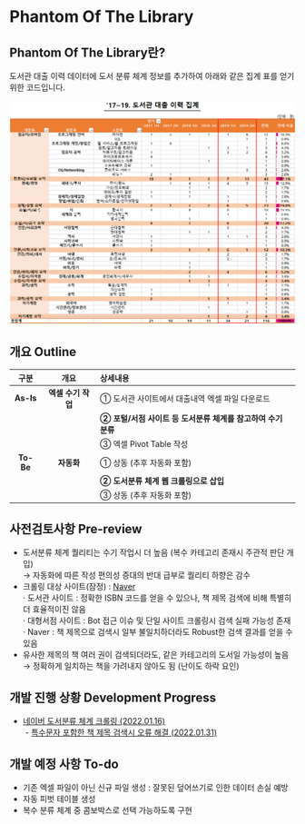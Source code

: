 # Phantom Of The Library

## Phantom Of The Library란?

도서관 대출 이력 데이터에 도서 분류 체계 정보를 추가하여 아래와 같은 집계 표를 얻기 위한 코드입니다.

![도서관 대출 이력 집계(예시)](image/도서관%20대출이력%20집계_2017-2019.png)


## 개요 Outline

| 구분 | 개요 | 상세내용 |
|:-:|:-:|:--|
| **As-Is** | **엑셀 수기 작업** | ① 도서관 사이트에서 대출내역 엑셀 파일 다운로드 |
|   |   | **② 포털/서점 사이트 등 도서분류 체계를 참고하여 수기 분류** |
|   |   | ③ 엑셀 Pivot Table 작성 |
| **To-Be** | **자동화** | ① 상동 (추후 자동화 포함) |
|   |   | **② 도서분류 체계 웹 크롤링으로 삽입** |
|   |   | ③ 상동 (추후 자동화 포함) |


## 사전검토사항 Pre-review

- 도서분류 체계 퀄리티는 수기 작업시 더 높음 (복수 카테고리 존재시 주관적 판단 개입)  
  → 자동화에 따른 작성 편의성 증대의 반대 급부로 퀄리티 하향은 감수
- 크롤링 대상 사이트(잠정) : [Naver](https://www.naver.com)  
  · 도서관 사이트 : 정확한 ISBN 코드를 얻을 수 있으나, 책 제목 검색에 비해 특별히 더 효율적이진 않음  
  · 대형서점 사이트 : Bot 접근 이슈 및 단일 사이트 크롤링시 검색 실패 가능성 존재  
  · Naver : 책 제목으로 검색시 일부 불일치하더라도 Robust한 검색 결과를 얻을 수 있음
- 유사한 제목의 책 여러 권이 검색되더라도, 같은 카테고리의 도서일 가능성이 높음  
  → 정확하게 일치하는 책을 가려내지 않아도 됨 (난이도 하락 요인)


## 개발 진행 상황 Development Progress

- [네이버 도서분류 체계 크롤링 (2022.01.16)](/src/PhantLib#네이버-도서분류-체계-크롤링-20220116)  
&nbsp;- [특수문자 포함한 책 제목 검색시 오류 해결 (2022.01.31)](/src/PhantLib#--특수문자-포함한-책-제목-검색시-오류-해결-20220131)


## 개발 예정 사항 To-do

- 기존 엑셀 파일이 아닌 신규 파일 생성 : 잘못된 덮어쓰기로 인한 데이터 손실 예방
- 자동 피벗 테이블 생성
- 복수 분류 체계 중 콤보박스로 선택 가능하도록 구현